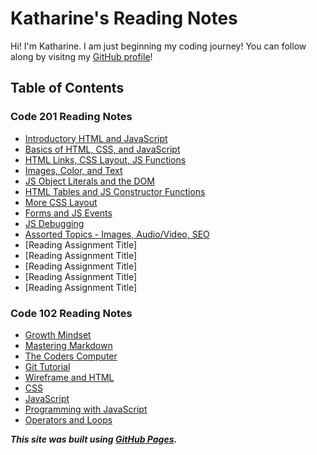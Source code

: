 # Katharine's Reading Notes

Hi! I'm Katharine. I am just beginning my coding journey! You can follow along by visitng my [GitHub profile](https://github.com/kath-a-rine)!

## Table of Contents

### Code 201 Reading Notes

* [Introductory HTML and JavaScript](201/class-01.mdclass-01.md)
* [Basics of HTML, CSS, and JavaScript](/201/class-02.md)
* [HTML Links, CSS Layout, JS Functions](201/class-04.md)
* [Images, Color, and Text](201/class-05.md)
* [JS Object Literals and the DOM](201/class-06.md)
* [HTML Tables and JS Constructor Functions](201/class-07.md)
* [More CSS Layout](201/class-08.md)
* [Forms and JS Events](201/class-09.md)
* [JS Debugging](201/class-10.md)
* [Assorted Topics - Images, Audio/Video, SEO](201/class-11.md)
* [Reading Assignment Title]
* [Reading Assignment Title]
* [Reading Assignment Title]
* [Reading Assignment Title]
* [Reading Assignment Title]

### Code 102 Reading Notes

* [Growth Mindset](read-01b.md)
* [Mastering Markdown](read-01.md)
* [The Coders Computer](read-02.md)
* [Git Tutorial](read-03.md)
* [Wireframe and HTML](read-04.md)
* [CSS](read-05.md)
* [JavaScript](read-06.md)
* [Programming with JavaScript](read-07.md)
* [Operators and Loops](read-08.md)

***This site was built using [GitHub Pages](https://pages.github.com/).***
